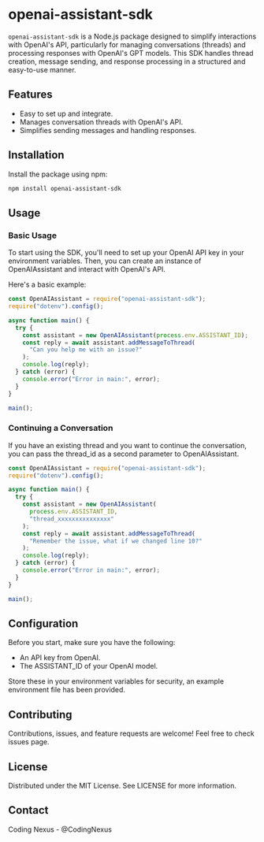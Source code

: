 # openai-assistant-sdk

`openai-assistant-sdk` is a Node.js package designed to simplify interactions with OpenAI's API, particularly for managing conversations (threads) and processing responses with OpenAI's GPT models. This SDK handles thread creation, message sending, and response processing in a structured and easy-to-use manner.

## Features

- Easy to set up and integrate.
- Manages conversation threads with OpenAI's API.
- Simplifies sending messages and handling responses.

## Installation

Install the package using npm:

```bash
npm install openai-assistant-sdk
```

## Usage

### Basic Usage

To start using the SDK, you'll need to set up your OpenAI API key in your environment variables. Then, you can create an instance of OpenAIAssistant and interact with OpenAI's API.

Here's a basic example:

```javascript
const OpenAIAssistant = require("openai-assistant-sdk");
require("dotenv").config();

async function main() {
  try {
    const assistant = new OpenAIAssistant(process.env.ASSISTANT_ID);
    const reply = await assistant.addMessageToThread(
      "Can you help me with an issue?"
    );
    console.log(reply);
  } catch (error) {
    console.error("Error in main:", error);
  }
}

main();
```

### Continuing a Conversation

If you have an existing thread and you want to continue the conversation, you can pass the thread_id as a second parameter to OpenAIAssistant.

```javascript
const OpenAIAssistant = require("openai-assistant-sdk");
require("dotenv").config();

async function main() {
  try {
    const assistant = new OpenAIAssistant(
      process.env.ASSISTANT_ID,
      "thread_xxxxxxxxxxxxxxx"
    );
    const reply = await assistant.addMessageToThread(
      "Remember the issue, what if we changed line 10?"
    );
    console.log(reply);
  } catch (error) {
    console.error("Error in main:", error);
  }
}

main();
```

## Configuration

Before you start, make sure you have the following:

- An API key from OpenAI.
- The ASSISTANT_ID of your OpenAI model.

Store these in your environment variables for security, an example environment file has been provided.

## Contributing

Contributions, issues, and feature requests are welcome! Feel free to check issues page.

## License

Distributed under the MIT License. See LICENSE for more information.

## Contact

Coding Nexus - @CodingNexus
